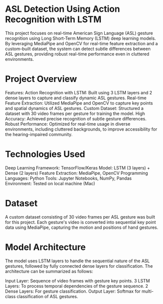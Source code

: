 # ASL Detection Using Action Recognition with LSTM
This project focuses on real-time American Sign Language (ASL) gesture recognition using Long Short-Term Memory (LSTM) deep learning models. By leveraging MediaPipe and OpenCV for real-time feature extraction and a custom-built dataset, the system can detect subtle differences between ASL gestures, providing robust real-time performance even in cluttered environments.

# Project Overview
Features:
Action Recognition with LSTM: Built using 3 LSTM layers and 2 dense layers to capture and classify dynamic ASL gestures.
Real-time Feature Extraction: Utilized MediaPipe and OpenCV to capture key points and spatial dynamics of ASL gestures.
Custom Dataset: Structured a dataset with 30 video frames per gesture for training the model.
High Accuracy: Achieved precise recognition of subtle gesture differences.
Robust Performance: Optimized for real-time usage in diverse environments, including cluttered backgrounds, to improve accessibility for the hearing-impaired community.

# Technologies Used
Deep Learning Framework: TensorFlow/Keras
Model: LSTM (3 layers) + Dense (2 layers)
Feature Extraction: MediaPipe, OpenCV
Programming Languages: Python
Tools: Jupyter Notebooks, NumPy, Pandas
Environment: Tested on local machine (Mac)

# Dataset
A custom dataset consisting of 30 video frames per ASL gesture was built for this project. Each gesture's video is converted into sequential key point data using MediaPipe, capturing the motion and positions of hand gestures.

# Model Architecture
The model uses LSTM layers to handle the sequential nature of the ASL gestures, followed by fully connected dense layers for classification. The architecture can be summarized as follows:

Input Layer: Sequence of video frames with gesture key points.
3 LSTM Layers: To process temporal dependencies of the gesture sequence.
2 Dense Layers: For gesture classification.
Output Layer: Softmax for multi-class classification of ASL gestures.
